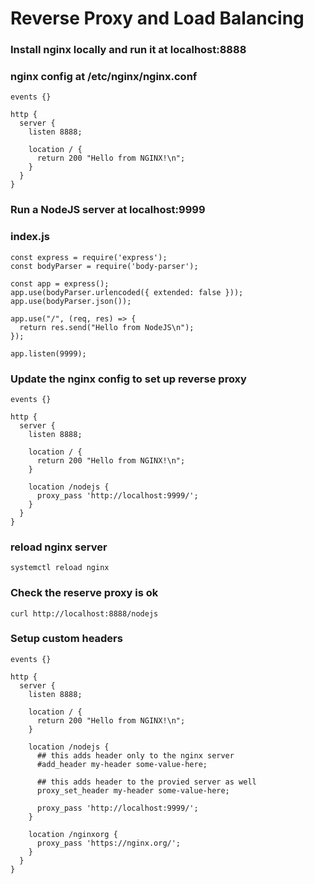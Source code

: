 # Reverse Proxy and Load Balancing

### Install nginx locally and run it at localhost:8888
### nginx config at /etc/nginx/nginx.conf
```
events {}

http {
  server {
    listen 8888;

    location / {
      return 200 "Hello from NGINX!\n";
    }
  }
}
```

### Run a NodeJS server at localhost:9999
### index.js
```
const express = require('express');
const bodyParser = require('body-parser');

const app = express();
app.use(bodyParser.urlencoded({ extended: false }));
app.use(bodyParser.json());

app.use("/", (req, res) => {
  return res.send("Hello from NodeJS\n");
});

app.listen(9999);
```


### Update the nginx config to set up  reverse proxy
```
events {}

http {
  server {
    listen 8888;

    location / {
      return 200 "Hello from NGINX!\n";
    }

    location /nodejs {
      proxy_pass 'http://localhost:9999/';
    }
  }
}
```

### reload nginx server
```
systemctl reload nginx
```

### Check the reserve proxy is ok
```
curl http://localhost:8888/nodejs
```




### Setup custom headers
```
events {}

http {
  server {
    listen 8888;

    location / {
      return 200 "Hello from NGINX!\n";
    }

    location /nodejs {
      ## this adds header only to the nginx server
      #add_header my-header some-value-here;

      ## this adds header to the provied server as well
      proxy_set_header my-header some-value-here;

      proxy_pass 'http://localhost:9999/';
    }

    location /nginxorg {
      proxy_pass 'https://nginx.org/';
    }
  }
}
```
